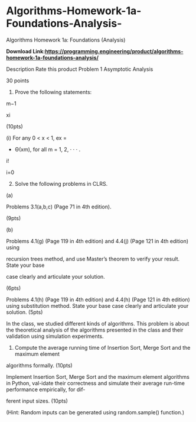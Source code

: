 # Algorithms-Homework-1a-Foundations-Analysis-
Algorithms Homework 1a: Foundations (Analysis)

**Download Link:https://programming.engineering/product/algorithms-homework-1a-foundations-analysis/**

Description
Rate this product
Problem 1 Asymptotic Analysis

30 points

1. Prove the following statements:

m−1

xi

(10pts)

(i) For any 0 < x < 1, ex =

+ Θ(xm), for all m = 1, 2, · · · .

i!

i=0

2. Solve the following problems in CLRS.

(a)

Problems 3.1(a,b,c) (Page 71 in 4th edition).

(9pts)

(b)

Problems 4.1(g) (Page 119 in 4th edition) and 4.4(j) (Page 121 in 4th edition) using

recursion trees method, and use Master’s theorem to verify your result. State your base

case clearly and articulate your solution.

(6pts)

Problems 4.1(h) (Page 119 in 4th edition) and 4.4(h) (Page 121 in 4th edition) using substitution method. State your base case clearly and articulate your solution. (5pts)

In the class, we studied different kinds of algorithms. This problem is about the theoretical analysis of the algorithms presented in the class and their validation using simulation experiments.

1. Compute the average running time of Insertion Sort, Merge Sort and the maximum element

algorithms formally. (10pts)

Implement Insertion Sort, Merge Sort and the maximum element algorithms in Python, val-idate their correctness and simulate their average run-time performance empirically, for dif-

ferent input sizes. (10pts)

(Hint: Random inputs can be generated using random.sample() function.)


